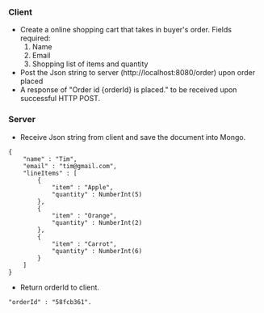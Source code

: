 ### Client
- Create a online shopping cart that takes in buyer's order. Fields required:
    1. Name
    2. Email
    3. Shopping list of items and quantity
- Post the Json string to server (http://localhost:8080/order) upon order placed
- A response of "Order id {orderId} is placed." to be received upon successful HTTP POST.

### Server
- Receive Json string from client and save the document into Mongo.
```
{
    "name" : "Tim",
    "email" : "tim@gmail.com",
    "lineItems" : [
        {
            "item" : "Apple",
            "quantity" : NumberInt(5)
        },
        {
            "item" : "Orange",
            "quantity" : NumberInt(2)
        },
        {
            "item" : "Carrot",
            "quantity" : NumberInt(6)
        }
    ]
}
```
- Return orderId to client.
```
"orderId" : "58fcb361".
```